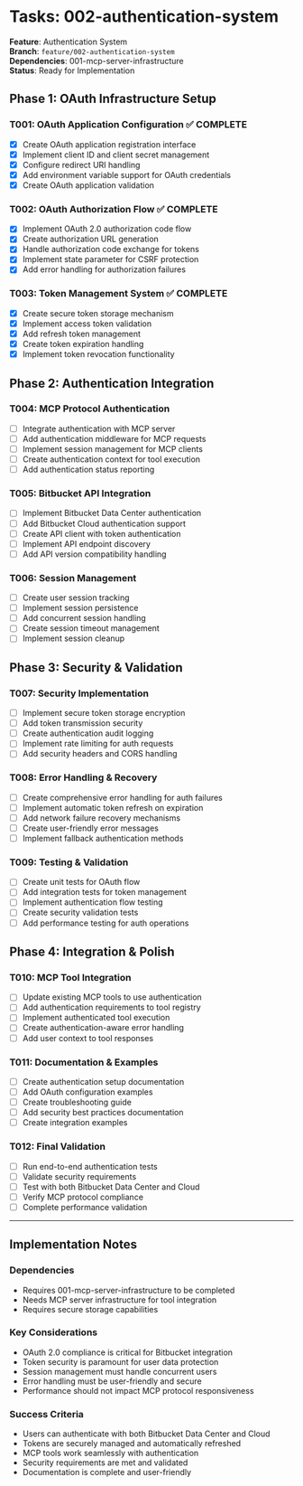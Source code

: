 # Tasks: 002-authentication-system

**Feature**: Authentication System  
**Branch**: `feature/002-authentication-system`  
**Dependencies**: 001-mcp-server-infrastructure  
**Status**: Ready for Implementation

## Phase 1: OAuth Infrastructure Setup

### T001: OAuth Application Configuration ✅ COMPLETE
- [x] Create OAuth application registration interface
- [x] Implement client ID and client secret management
- [x] Configure redirect URI handling
- [x] Add environment variable support for OAuth credentials
- [x] Create OAuth application validation

### T002: OAuth Authorization Flow ✅ COMPLETE
- [x] Implement OAuth 2.0 authorization code flow
- [x] Create authorization URL generation
- [x] Handle authorization code exchange for tokens
- [x] Implement state parameter for CSRF protection
- [x] Add error handling for authorization failures

### T003: Token Management System ✅ COMPLETE
- [x] Create secure token storage mechanism
- [x] Implement access token validation
- [x] Add refresh token management
- [x] Create token expiration handling
- [x] Implement token revocation functionality

## Phase 2: Authentication Integration

### T004: MCP Protocol Authentication
- [ ] Integrate authentication with MCP server
- [ ] Add authentication middleware for MCP requests
- [ ] Implement session management for MCP clients
- [ ] Create authentication context for tool execution
- [ ] Add authentication status reporting

### T005: Bitbucket API Integration
- [ ] Implement Bitbucket Data Center authentication
- [ ] Add Bitbucket Cloud authentication support
- [ ] Create API client with token authentication
- [ ] Implement API endpoint discovery
- [ ] Add API version compatibility handling

### T006: Session Management
- [ ] Create user session tracking
- [ ] Implement session persistence
- [ ] Add concurrent session handling
- [ ] Create session timeout management
- [ ] Implement session cleanup

## Phase 3: Security & Validation

### T007: Security Implementation
- [ ] Implement secure token storage encryption
- [ ] Add token transmission security
- [ ] Create authentication audit logging
- [ ] Implement rate limiting for auth requests
- [ ] Add security headers and CORS handling

### T008: Error Handling & Recovery
- [ ] Create comprehensive error handling for auth failures
- [ ] Implement automatic token refresh on expiration
- [ ] Add network failure recovery mechanisms
- [ ] Create user-friendly error messages
- [ ] Implement fallback authentication methods

### T009: Testing & Validation
- [ ] Create unit tests for OAuth flow
- [ ] Add integration tests for token management
- [ ] Implement authentication flow testing
- [ ] Create security validation tests
- [ ] Add performance testing for auth operations

## Phase 4: Integration & Polish

### T010: MCP Tool Integration
- [ ] Update existing MCP tools to use authentication
- [ ] Add authentication requirements to tool registry
- [ ] Implement authenticated tool execution
- [ ] Create authentication-aware error handling
- [ ] Add user context to tool responses

### T011: Documentation & Examples
- [ ] Create authentication setup documentation
- [ ] Add OAuth configuration examples
- [ ] Create troubleshooting guide
- [ ] Add security best practices documentation
- [ ] Create integration examples

### T012: Final Validation
- [ ] Run end-to-end authentication tests
- [ ] Validate security requirements
- [ ] Test with both Bitbucket Data Center and Cloud
- [ ] Verify MCP protocol compliance
- [ ] Complete performance validation

---

## Implementation Notes

### Dependencies
- Requires 001-mcp-server-infrastructure to be completed
- Needs MCP server infrastructure for tool integration
- Requires secure storage capabilities

### Key Considerations
- OAuth 2.0 compliance is critical for Bitbucket integration
- Token security is paramount for user data protection
- Session management must handle concurrent users
- Error handling must be user-friendly and secure
- Performance should not impact MCP protocol responsiveness

### Success Criteria
- Users can authenticate with both Bitbucket Data Center and Cloud
- Tokens are securely managed and automatically refreshed
- MCP tools work seamlessly with authentication
- Security requirements are met and validated
- Documentation is complete and user-friendly
